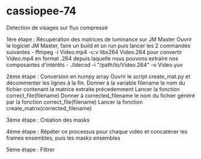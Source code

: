 # cassiopee-74
Detection de visages sur flux compressé

1ère étape : Récupération des matrices de luminance sur JM Master
  Ouvrir le logiciel JM Master, faire un build et un run puis lancer les 2 commandes suivantes
    - ffmpeg -i Video.mp4 -c:v libx264 Video.264 pour convertir Video.mp4 en format .264 depuis laquelle nous pouvons extraire nos composantes d'intérêts
    - ./ldecod -i "/path/to/Video.264" -o Video.yuv 
 
2ème étape : Conversion en numpy array 
  Ouvrir le script create_mat.py et décommenter les lignes à la fin. 
  Donner à la variable filename le nom du fichier contenant la matrice extraite précedemment
  Lancer la fonction correct_file(filename)
  Donner à corrected_filename le nom du fichier généré par la fonction correct_file(filename)
  Lancer la fonction create_matrix(corrected_filename)
  
3ème étape : Création des masks


4ème étape : Répéter ce processus pour chaque vidéo et concaténer les frames ensembles, puis les masks ensembles

5ème étape : 
  Filtrer
  


